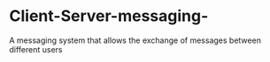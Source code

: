 # Client-Server-messaging-
A messaging system that allows the exchange of messages between different users
